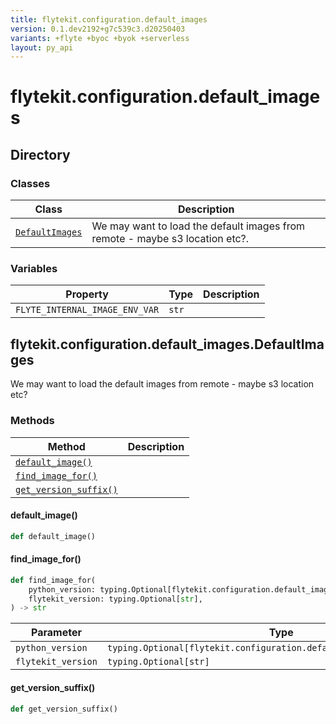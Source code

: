 ```yaml
---
title: flytekit.configuration.default_images
version: 0.1.dev2192+g7c539c3.d20250403
variants: +flyte +byoc +byok +serverless
layout: py_api
---
```


# flytekit.configuration.default_images

## Directory

### Classes

| Class | Description |
|-|-|
| [`DefaultImages`](.././flytekit.configuration.default_images#flytekitconfigurationdefault_imagesdefaultimages) | We may want to load the default images from remote - maybe s3 location etc?. |

### Variables

| Property | Type | Description |
|-|-|-|
| `FLYTE_INTERNAL_IMAGE_ENV_VAR` | `str` |  |

## flytekit.configuration.default_images.DefaultImages

We may want to load the default images from remote - maybe s3 location etc?


### Methods

| Method | Description |
|-|-|
| [`default_image()`](#default_image) |  |
| [`find_image_for()`](#find_image_for) |  |
| [`get_version_suffix()`](#get_version_suffix) |  |


#### default_image()

```python
def default_image()
```
#### find_image_for()

```python
def find_image_for(
    python_version: typing.Optional[flytekit.configuration.default_images.PythonVersion],
    flytekit_version: typing.Optional[str],
) -> str
```
| Parameter | Type |
|-|-|
| `python_version` | `typing.Optional[flytekit.configuration.default_images.PythonVersion]` |
| `flytekit_version` | `typing.Optional[str]` |

#### get_version_suffix()

```python
def get_version_suffix()
```
